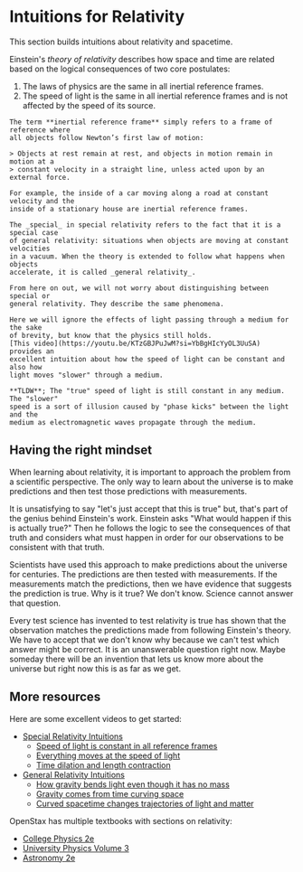 # Intuitions for Relativity

This section builds intuitions about relativity and spacetime.

Einstein's _theory of relativity_ describes how space and time are related based
on the logical consequences of two core postulates:

1. The laws of physics are the same in all inertial reference frames.
2. The speed of light is the same in all inertial reference frames and is not
   affected by the speed of its source.

```admonish tip
The term **inertial reference frame** simply refers to a frame of reference where
all objects follow Newton’s first law of motion:

> Objects at rest remain at rest, and objects in motion remain in motion at a
> constant velocity in a straight line, unless acted upon by an external force.

For example, the inside of a car moving along a road at constant velocity and the
inside of a stationary house are inertial reference frames.
```

```admonish note
The _special_ in special relativity refers to the fact that it is a special case
of general relativity: situations when objects are moving at constant velocities
in a vacuum. When the theory is extended to follow what happens when objects
accelerate, it is called _general relativity_.

From here on out, we will not worry about distinguishing between special or
general relativity. They describe the same phenomena.
```

```admonish note
Here we will ignore the effects of light passing through a medium for the sake
of brevity, but know that the physics still holds.
[This video](https://youtu.be/KTzGBJPuJwM?si=YbBgHIcYyOL3UuSA) provides an
excellent intuition about how the speed of light can be constant and also how
light moves "slower" through a medium.

**TLDW**; The "true" speed of light is still constant in any medium. The "slower"
speed is a sort of illusion caused by "phase kicks" between the light and the
medium as electromagnetic waves propagate through the medium.
```

## Having the right mindset

When learning about relativity, it is important to approach the problem from a
scientific perspective. The only way to learn about the universe is to make
predictions and then test those predictions with measurements.

It is unsatisfying to say "let's just accept that this is true" but, that's part
of the genius behind Einstein's work. Einstein asks "What would happen if this
is actually true?" Then he follows the logic to see the consequences of that
truth and considers what must happen in order for our observations to be
consistent with that truth.

Scientists have used this approach to make predictions about the universe for
centuries. The predictions are then tested with measurements. If the
measurements match the predictions, then we have evidence that suggests the
prediction is true. Why is it true? We don't know. Science cannot answer that
question.

Every test science has invented to test relativity is true has shown that the
observation matches the predictions made from following Einstein's theory. We
have to accept that we don't know why because we can't test which answer might
be correct. It is an unanswerable question right now. Maybe someday there will
be an invention that lets us know more about the universe but right now this is
as far as we get.

## More resources

Here are some excellent videos to get started:

- [Special Relativity Intuitions](https://www.youtube.com/playlist?list=PLawLaqps30oBmdbw_D-AI1RQUoCO7Wr1K)
  - [Speed of light is constant in all reference frames](https://youtu.be/hi57CA3GZy4?si=MbhF4UMP-ILTdM9f)
  - [Everything moves at the speed of light](https://youtu.be/TJmgKdc7H34?si=CBHYgsgn1oh3ilZj)
  - [Time dilation and length contraction](https://youtu.be/Vitf8YaVXhc?si=6pxbwYXaXpaWUPXw)
- [General Relativity Intuitions](https://www.youtube.com/playlist?list=PLawLaqps30oAcpVd4r-wj8hGodzpPRYTT)
  - [How gravity bends light even though it has no mass](https://youtu.be/05jFhuRs-w0)
  - [Gravity comes from time curving space](https://youtu.be/OpOER8Eec2A)
  - [Curved spacetime changes trajectories of light and matter](https://www.youtube.com/watch?v=S78h8zQwQe0)

OpenStax has multiple textbooks with sections on relativity:

- [College Physics 2e](https://openstax.org/books/college-physics-2e/pages/28-introduction-to-special-relativity)
- [University Physics Volume 3](https://openstax.org/books/university-physics-volume-3/pages/5-introduction)
- [Astronomy 2e](https://openstax.org/books/astronomy-2e/pages/24-1-introducing-general-relativity)
